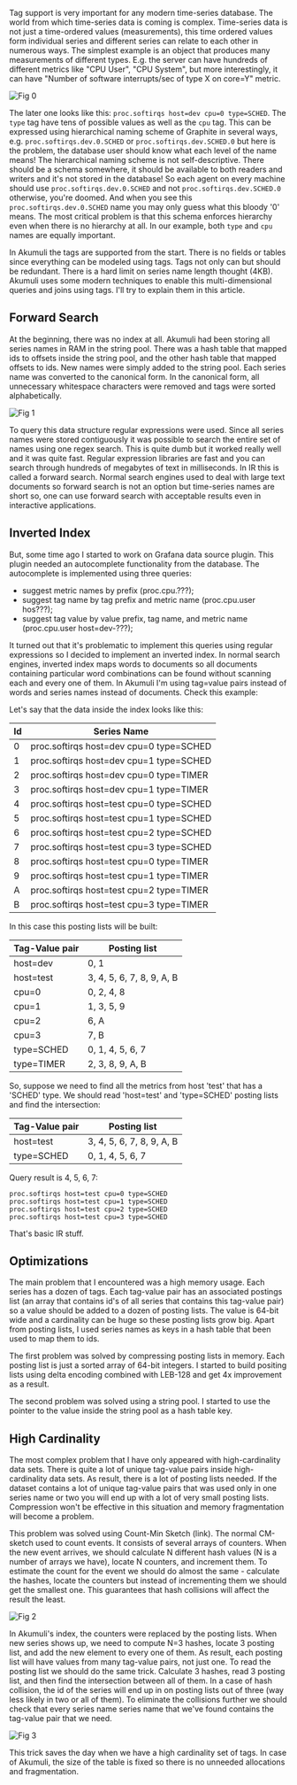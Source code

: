 Tag support is very important for any modern time-series database. The world from which time-series data is coming is complex. Time-series data is not just a time-ordered values (measurements), this time ordered values form individual series and different series can relate to each other in numerous ways. The simplest example is an object that produces many measurements of different types. E.g. the server can have hundreds of different metrics like "CPU User", "CPU System", but more interestingly, it can have "Number of software interrupts/sec of type X on core=Y" metric.

![Fig 0](/images/softirqs.png)

The later one looks like this: `proc.softirqs host=dev cpu=0 type=SCHED`. The `type` tag have tens of possible values as well as the `cpu` tag. This can be expressed using hierarchical naming scheme of Graphite in several ways, e.g. `proc.softirqs.dev.0.SCHED` or `proc.softirqs.dev.SCHED.0` but here is the problem, the database user should know what each level of the name means! The hierarchical naming scheme is not self-descriptive. There should be a schema somewhere, it should be available to both readers and writers and it's not stored in the database! So each agent on every machine should use `proc.softirqs.dev.0.SCHED` and not `proc.softirqs.dev.SCHED.0` otherwise, you're doomed. And when you see this `proc.softirqs.dev.0.SCHED` name you may only guess what this bloody '0' means.
The most critical problem is that this schema enforces hierarchy even when there is no hierarchy at all. In our example, both `type` and `cpu` names are equally important.

In Akumuli the tags are supported from the start. There is no fields or tables since everything can be modeled using tags. Tags not only can but should be redundant. There is a hard limit on series name length thought (4KB). Akumuli uses some modern techniques to enable this multi-dimensional queries and joins using tags. I'll try to explain them in this article.

## Forward Search

At the beginning, there was no index at all. Akumuli had been storing all series names in RAM in the string pool. There was a hash table that mapped ids to offsets inside the string pool, and the other hash table that mapped offsets to ids. New names were simply added to the string pool. Each series name was converted to the canonical form. In the canonical form, all unnecessary whitespace characters were removed and tags were sorted alphabetically.

![Fig 1](/images/memview.png)

To query this data structure regular expressions were used. Since all series names were stored contiguously it was possible to search the entire set of names using one regex search. This is quite dumb but it worked really well and it was quite fast. Regular expression libraries are fast and you can search through hundreds of megabytes of text in milliseconds. In IR this is called a forward search. Normal search engines used to deal with large text documents so forward search is not an option but time-series names are short so, one can use forward search with acceptable results even in interactive applications.

## Inverted Index

But, some time ago I started to work on Grafana data source plugin. This plugin needed an autocomplete functionality from the database. The autocomplete is implemented using three queries:
- suggest metric names by prefix (proc.cpu.???);
- suggest tag name by tag prefix and metric name (proc.cpu.user hos???);
- suggest tag value by value prefix, tag name, and metric name (proc.cpu.user host=dev-???);

It turned out that it's problematic to implement this queries using regular expressions so I decided to implement an inverted index. In normal search engines, inverted index maps words to documents so all documents containing particular word combinations can be found without scanning each and every one of them. In Akumuli I'm using tag=value pairs instead of words and series names instead of documents. Check this example:

Let's say that the data inside the index looks like this:

|Id|Series Name|
|---|----|
|0|proc.softirqs host=dev cpu=0 type=SCHED|
|1|proc.softirqs host=dev cpu=1 type=SCHED|
|2|proc.softirqs host=dev cpu=0 type=TIMER|
|3|proc.softirqs host=dev cpu=1 type=TIMER|
|4|proc.softirqs host=test cpu=0 type=SCHED|
|5|proc.softirqs host=test cpu=1 type=SCHED|
|6|proc.softirqs host=test cpu=2 type=SCHED|
|7|proc.softirqs host=test cpu=3 type=SCHED|
|8|proc.softirqs host=test cpu=0 type=TIMER|
|9|proc.softirqs host=test cpu=1 type=TIMER|
|A|proc.softirqs host=test cpu=2 type=TIMER|
|B|proc.softirqs host=test cpu=3 type=TIMER|

In this case this posting lists will be built:

|Tag-Value pair| Posting list|
|--------|--------|
|host=dev|0, 1|
|host=test|3, 4, 5, 6, 7, 8, 9, A, B|
|cpu=0|0, 2, 4, 8|
|cpu=1|1, 3, 5, 9|
|cpu=2|6, A|
|cpu=3|7, B|
|type=SCHED|0, 1, 4, 5, 6, 7|
|type=TIMER|2, 3, 8, 9, A, B|

So, suppose we need to find all the metrics from host 'test' that has a 'SCHED' type. We should read 'host=test' and 'type=SCHED' posting lists and find the intersection:

|Tag-Value pair| Posting list|
|--------|--------|
|host=test|3, 4, 5, 6, 7, 8, 9, A, B|
|type=SCHED|0, 1, 4, 5, 6, 7|

Query result is 4, 5, 6, 7:

```
proc.softirqs host=test cpu=0 type=SCHED
proc.softirqs host=test cpu=1 type=SCHED
proc.softirqs host=test cpu=2 type=SCHED
proc.softirqs host=test cpu=3 type=SCHED
```

That's basic IR stuff.

## Optimizations

The main problem that I encountered was a high memory usage. Each series has a dozen of tags. Each tag-value pair has an associated postings list (an array that contains id's of all series that contains this tag-value pair) so a value should be added to a dozen of posting lists. The value is 64-bit wide and a cardinality can be huge so these posting lists grow big. Apart from posting lists, I used series names as keys in a hash table that been used to map them to ids.

The first problem was solved by compressing posting lists in memory. Each posting list is just a sorted array of 64-bit integers. I started to build positing lists using delta encoding combined with LEB-128 and get 4x improvement as a result.

The second problem was solved using a string pool. I started to use the pointer to the value inside the string pool as a hash table key.

## High Cardinality

The most complex problem that I have only appeared with high-cardinality data sets. There is quite a lot of unique tag-value pairs inside high-cardinality data sets. As result, there is a lot of posting lists needed. If the dataset contains a lot of unique tag-value pairs that was used only in one series name or two you will end up with a lot of very small posting lists. Compression won't be effective in this situation and memory fragmentation will become a problem.


This problem was solved using Count-Min Sketch (link). The normal CM-sketch used to count events. It consists of several arrays of counters. When the new event arrives, we should calculate N different hash values (N is a number of arrays we have), locate N counters, and increment them. To estimate the count for the event we should do almost the same - calculate the hashes, locate the counters but instead of incrementing them we should get the smallest one. This guarantees that hash collisions will affect the result the least.

![Fig 2](/images/count-min1.jpg)

In Akumuli's index, the counters were replaced by the posting lists. When new series shows up, we need to compute N=3 hashes, locate 3 posting list, and add the new element to every one of them. As result, each posting list will have values from many tag-value pairs, not just one.
To read the posting list we should do the same trick. Calculate 3 hashes, read 3 posting list, and then find the intersection between all of them. In a case of hash collision, the id of the series will end up in on posting lists out of three (way less likely in two or all of them). To eliminate the collisions further we should check that every series name series name that we've found contains the tag-value pair that we need.

![Fig 3](/images/sketch_index1.png)

This trick saves the day when we have a high cardinality set of tags. In case of Akumuli, the size of the table is fixed so there is no unneeded allocations and fragmentation.

